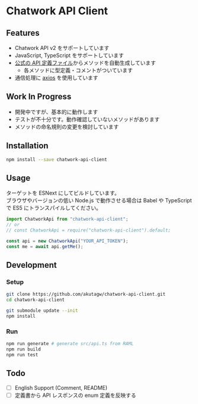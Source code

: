 # Chatwork API Client

## Features

- Chatwork API v2 をサポートしています
- JavaScript, TypeScript をサポートしています
- [公式の API 定義ファイル](https://github.com/chatwork/api/blob/master/RAML/api-ja.raml)からメソッドを自動生成しています
  - 各メソッドに型定義・コメントがついています
- 通信処理に [axios](https://github.com/axios/axios) を使用しています

## Work In Progress

- 開発中ですが、基本的に動作します
- テストが不十分です。動作確認していないメソッドがあります
- メソッドの命名規則の変更を検討しています

## Installation

```sh
npm install --save chatwork-api-client
```

## Usage

ターゲットを ESNext にしてビルドしています。<br>
ブラウザやバージョンの低い Node.js で動作させる場合は Babel や TypeScript で ES5 にトランスパイルしてください。

```typescript
import ChatworkApi from "chatwork-api-client";
// or
// const ChatworkApi = require("chatwork-api-client").default;

const api = new ChatworkApi("YOUR_API_TOKEN");
const me = await api.getMe();
```

## Development

### Setup

```sh
git clone https://github.com/akutagw/chatwork-api-client.git
cd chatwork-api-client

git submodule update --init
npm install
```

### Run

```sh
npm run generate # generate src/api.ts from RAML
npm run build
npm run test
```

## Todo

- [ ] English Support (Comment, README)
- [ ] 定義書から API レスポンスの enum 定義を反映する
